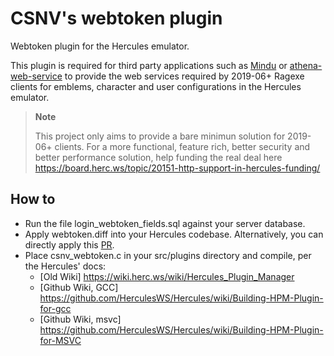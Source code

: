 # CSNV's webtoken plugin

Webtoken plugin for the Hercules emulator.

This plugin is required for third party applications such as [Mindu](https://github.com/csnv/Mindu/) or [athena-web-service](https://github.com/secretdataz/athena-web-service) to provide the web services required by 2019-06+ Ragexe clients for emblems, character and user configurations in the Hercules emulator.

> **Note**
>
> This project only aims to provide a bare minimun solution for 2019-06+ clients.
For a more functional, feature rich, better security and better performance solution, help funding the real deal here https://board.herc.ws/topic/20151-http-support-in-hercules-funding/


## How to
- Run the file login_webtoken_fields.sql against your server database.
- Apply webtoken.diff into your Hercules codebase. Alternatively, you can directly apply this [PR](https://github.com/HerculesWS/Hercules/pull/3183).
- Place csnv_webtoken.c in your src/plugins directory and compile, per the Hercules' docs:
  - [Old Wiki] https://wiki.herc.ws/wiki/Hercules_Plugin_Manager
  - [Github Wiki, GCC] https://github.com/HerculesWS/Hercules/wiki/Building-HPM-Plugin-for-gcc
  - [Github Wiki, msvc] https://github.com/HerculesWS/Hercules/wiki/Building-HPM-Plugin-for-MSVC